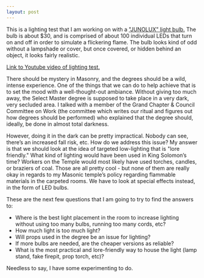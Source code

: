 ```yaml
---
layout: post
---
```

This is a lighting test that I am working on with a ["JUNOLUX" light bulb.](https://www.amazon.com/gp/product/B01LXJZ4TQ) The bulb is about $30, and is comprised of about 100 individual LEDs that turn on and off in order to simulate a flickering flame. The bulb looks kind of odd without a lampshade or cover, but once covered, or hidden behind an object, it looks fairly realistic.

[Link to Youtube video of lighting test.](https://www.youtube.com/watch?v=pJUsH-3oUZA)

There should be mystery in Masonry, and the degrees should be a wild, intense experience. One of the things that we can do to help achieve that is to set the mood with a well-thought-out ambiance. Without giving too much away, the Select Master degree is supposed to take place in a very dark, very secluded area. I talked with a member of the Grand Chapter & Council Committee on Work (the committee which writes our ritual and figures out how degrees should be performed) who explained that the degree should, ideally, be done in almost total darkness.

However, doing it in the dark can be pretty impractical. Nobody can see, there’s an increased fall risk, etc. How do we address this issue? My answer is that we should look at the idea of targeted low-lighting that is "lore friendly." What kind of lighting would have been used in King Solomon’s time? Workers on the Temple would most likely have used torches, candles, or braziers of coal. Those are all pretty cool - but none of them are really okay in regards to my Masonic temple’s policy regarding flammable materials in the carpeted rooms. We have to look at special effects instead, in the form of LED bulbs.

These are the next few questions that I am going to try to find the answers to:

* Where is the best light placement in the room to increase lighting without using too many bulbs, running too many cords, etc?
* How much light is too much light?
* Will props used in the degree be an issue for lighting?
* If more bulbs are needed, are the cheaper versions as reliable?
* What is the most practical and lore-friendly way to house the light (lamp stand, fake firepit, prop torch, etc)?

Needless to say, I have some experimenting to do.
